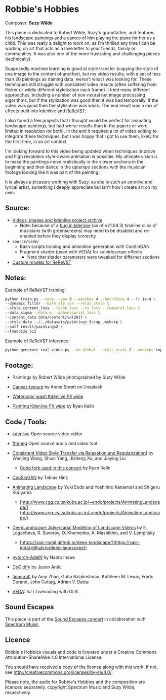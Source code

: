 # Robbie's Hobbies

Composer: **Suzy Wilde**

This piece is dedicated to Robert Wilde, Suzy's grandfather, and features his landscape paintings and a cameo of him playing the piano for her as a child. This was really a delight to work on, as I'm thrilled any time I can be working on art that acts as a love letter to your friends, family or communities. It was also one of the more frustrating and challenging pieces (technically).

Supposedly machine learning is good at style transfer (copying the style of one image to the content of another), but my video results, with a set of less than 20 paintings as training data, weren’t what I was looking for. These techniques still struggle with consistent video results (often suffering from flicker or wildly different styleization each frame). I tried many different approaches, including a number of non-neural net image processing algorithms, but if the stylization was good then it was bad temporally, if the video was good then the stylization was weak. The end result was a mix of effects built into kdenlive and [ReReVST](https://github.com/RKelln/ReReVST-Code).

I also found a few projects that I thought would be perfect for animating landscape paintings, but had worse results than in the papers or were limited in resolution (or both). In the end it required a lot of video editing to integrate these techniques, but I was happy that I got to use them, likely for the first time, in an art context.

I'm looking forward to this video being updated when techniques improve and high resolution style-aware animation is possible. My ultimate vision is to make the paintings move realistically in the slower sections in the beginning and then dance in the uptempo sections with the musician footage looking like it was part of the painting.

It is always a pleasure working with Suzy, as she is such an emotive and lyrical artist, something I deeply appreciate but isn't how I create art on my own.


## Source:

* [Videos, images and kdenlive project archive](https://spideroak.com/browse/share/SafeShare/Sound_Escapes_video_source)
  * Note: because of a [bug in kdenlive](https://bugs.kde.org/show_bug.cgi?id=439194) (as of v21.04.3) timeline clips of musicians (with greenscreens) may need to be disabled and re-enabled before they display correctly
* `source/code/`
  * Bash scripts training and animation generation with ConSinGAN
  * Fragment shader (used with VEDA) for kaleidoscope effects
    * Note that shader parameters were tweaked for differnet sections
* [Custom models for ReReVST](https://spideroak.com/browse/share/SafeShare/Sound_Escapes_video_source/archives/models/robbies_hobbies)


## Notes:

Example of ReReVST training:

```bash
python train.py --cuda --gpu 0 --epoches 4 --batchSize 4 --lr 1e-4 \
--dynamic_filter --both_sty_con --relax_style \
--style_content_loss --recon_loss --tv_loss --temporal_loss \
--data_sigma --data_w --adaversarial_loss \
--content_data data/content/val2017 \
--style_data ../../datasets/paintings_5crop_unsharp \
--outf result/paintings2 \
--loadSize 512
```

Example of ReReVST inference:

```bash
python generate_real_video.py --no_global --style_scale 2 --content inputs/suzy_chris_end_1.mp4 --model Model/style_net-paintings-2.pth --style inputs/style_paintings/robbie/summer_trees.jpg --output suzy_chris_end_1
```


## Footage:

  * Paintings by Robert Wilde
    photographed by Suzy Wilde

  * [Canvas texture](https://unsplash.com/photos/xz485Eku8O4)
    by Annie Spratt on Unsplash

  * [Watercolor wash Kdenlive FX wipe](https://www.pling.com/p/1106266/)

  * [Painting Kdenlive FX wipe](https://www.pling.com/p/1568961/)
    by Ryan Kelln


## Code / Tools:

  * [kdenlive](https://kdenlive.org)
    Open source video editor

  * [ffmpeg](http://ffmpeg.org/)
    Open source audio and video tool

  * [Consistent Video Style Transfer via Relaxation and Regularization](https://github.com/daooshee/ReReVST-Code)]
    by Wenjing Wang, Shuai Yang, Jizheng Xu, and Jiaying Liu
    * [Code fork used in this concert](https://github.com/RKelln/ReReVST-Code) by Ryan Kelln

  * [ConSinGAN](https://github.com/tohinz/ConSinGAN)
    by Tobias Hinz

  * [Animating Landscape](https://github.com/endo-yuki-t/Animating-Landscape)
    by Yuki Endo and Yoshihiro Kanamori and Shigeru Kuriyama
    * [http://www.cgg.cs.tsukuba.ac.jp/~endo/projects/AnimatingLandscape/](http://www.cgg.cs.tsukuba.ac.jp/~endo/projects/AnimatingLandscape/)

  * [DeepLandscape: Adversarial Modeling of Landscape Videos](https://github.com/saic-mdal/deep-landscape)
    by E. Logacheva, R. Suvorov, O. Khomenko, A. Mashikhin, and V. Lempitsky
    * [https://saic-mdal.github.io/deep-landscape/](https://saic-mdal.github.io/deep-landscape/)

  * [pytorch-AdaIN](https://github.com/naoto0804/pytorch-AdaIN)
    by Naoto Inoue

  * [DeOldify](https://github.com/jantic/DeOldify.git)
    by Jason Antic

  * [timecraft](https://github.com/xamyzhao/timecraft)
    by Amy Zhao, Guha Balakrishnan, Kathleen M. Lewis, Fredo Durand, John Guttag, Adrian V. Dalca

  * [VEDA](https://veda.gl/):
    VJ / Livecoding with GLSL


## Sound Escapes

This piece is part of the [Sound Escapes concert](http://www.ryankelln.com/project/sound-escapes/) in collaboration with [Spectrum Music](https://www.spectrummusic.ca/).


## Licence

Robbie's Hobbies visuals and code is licensed under a
Creative Commons Attribution-ShareAlike 4.0 International License.

You should have received a copy of the license along with this
work. If not, see <http://creativecommons.org/licenses/by-sa/4.0/>.

Please note, the audio for Robbie's Hobbies and the composition are licenced separately, copyright Spectrum Music and Suzy Wilde, respectively.